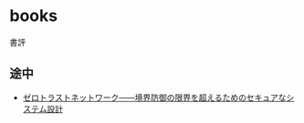 # books
書評

## 途中

- [ゼロトラストネットワーク――境界防御の限界を超えるためのセキュアなシステム設計](https://www.oreilly.co.jp/books/9784873118888/)

